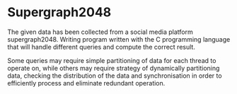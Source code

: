 # Supergraph2048

The given data has been collected from a social media platform supergraph2048. Writing program written with the C programming language that will handle different queries and compute the correct result.

Some queries may require simple partitioning of data for each thread to operate on, while others may require strategy of dynamically partitioning data, checking the distribution of the data and synchronisation in order to efficiently process and eliminate redundant operation.